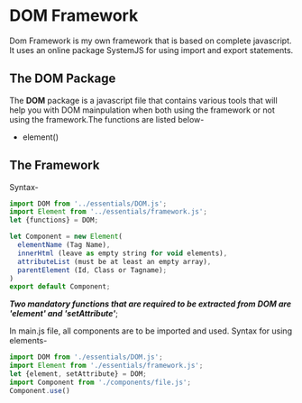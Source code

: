 # DOM Framework
Dom Framework is my own framework that is based on complete javascript. It uses an online package SystemJS for using import and export statements.

## The DOM Package

  The **DOM** package is a javascript file that contains various tools that will help you with DOM mainpulation when both using the framework or not using the framework.The functions are listed below-

* element() 

## The Framework

Syntax-
```javascript
import DOM from '../essentials/DOM.js';
import Element from '../essentials/framework.js';
let {functions} = DOM;

let Component = new Element(
  elementName (Tag Name),
  innerHtml (leave as empty string for void elements),
  attributeList (must be at least an empty array),
  parentElement (Id, Class or Tagname);
)
export default Component;
```
***Two mandatory functions that are required to be extracted from DOM are 'element' and 'setAttribute'***;

In main.js file, all components are to be imported and used.
Syntax for using elements-

```javascript
import DOM from './essentials/DOM.js';
import Element from './essentials/framework.js';
let {element, setAttribute} = DOM;
import Component from './components/file.js';
Component.use()
```
